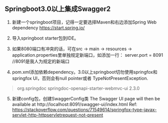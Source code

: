 ## Springboot3.0以上集成Swagger2
1.	新建一个springboot项目，记得一定要选择Maven和右边添加Spring Web dependency
https://start.spring.io/
 
2.	导入springboot starter包到IDE。
   
3.	如果8080端口有冲突的话，可在src -> main -> resources -> application.properties里单独规定新端口，如添加一行：
server.port = 8091 //8091是我人为规定的新端口

4.	pom.xml添加依赖dependency。3.0以上springboot切勿使用springfox和springfox UI，否则会有null pointer或者 TypeNotPresentException.
>  <dependency>
>     <groupId>org.springdoc</groupId>
>     <artifactId>springdoc-openapi-starter-webmvc-ui</artifactId>
>     <version>2.3.0</version>
>  </dependency>

5.	新建config包，创建SwaggerConfig类
The Swagger UI page will then be available at http://localhost:8091/swagger-ui/index.html
Ref: https://stackoverflow.com/questions/71549614/springfox-type-javax-servlet-http-httpservletrequest-not-present



